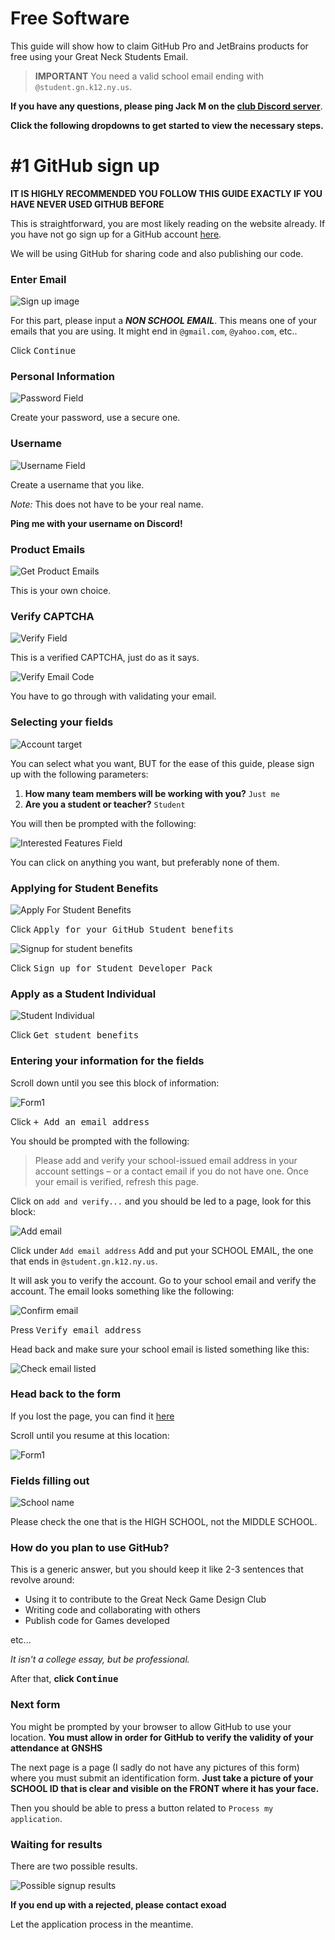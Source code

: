 # Free Software

This guide will show how to claim GitHub Pro and JetBrains products for free using your Great Neck Students Email.

> **IMPORTANT**
> You need a valid school email ending with `@student.gn.k12.ny.us`.

**If you have any questions, please ping Jack M on the [club Discord server](https://discord.gg/dZ2q3gaPjB)**.

**Click the following dropdowns to get started to view the necessary steps.**

# #1 GitHub sign up

**IT IS HIGHLY RECOMMENDED YOU FOLLOW THIS GUIDE EXACTLY IF YOU HAVE NEVER USED GITHUB BEFORE**

This is straightforward, you are most likely reading on the website already. If you have not go sign up for a GitHub account [here](https://github.com/signup?ref_cta=Sign+up&ref_loc=header+logged+out&ref_page=%2F&source=header-home).

We will be using GitHub for sharing code and also publishing our code.

### Enter Email

![Sign up image](/res/free_software/github_signup_email.png)

For this part, please input a ***NON SCHOOL EMAIL***. This means one of your emails that you are using. It might end in `@gmail.com`, `@yahoo.com`, etc..

Click <kbd>Continue</kbd>

### Personal Information

![Password Field](/res/free_software/github_signup_password.png)

Create your password, use a secure one.

### Username

![Username Field](/res/free_software/github_signup_username.png)

Create a username that you like.

*Note:* This does not have to be your real name.

**Ping me with your username on Discord!**

### Product Emails

![Get Product Emails](/res/free_software/github_signup_productupdates.png)

This is your own choice.

### Verify CAPTCHA

![Verify Field](/res/free_software/github_signup_verifyintegrity.png)

This is a verified CAPTCHA, just do as it says.

![Verify Email Code](/res/free_software/github_signup_emailcode.png)

You have to go through with validating your email.

### Selecting your fields

![Account target](/res/free_software/github_signup_accounttarget.png)

You can select what you want, BUT for the ease of this guide, please sign up with the following parameters:

1. **How many team members will be working with you?** `Just me`
2. **Are you a student or teacher?** `Student`


You will then be prompted with the following:

![Interested Features Field](/res/free_software/github_signup_interestedfeatures.png)

You can click on anything you want, but preferably none of them.

### Applying for Student Benefits
![Apply For Student Benefits](/res/free_software/github_signup_applyforstudentbenefits.png)

Click <kbd>Apply for your GitHub Student benefits</kbd>

![Signup for student benefits](res/free_software/github_signup_signupstudentbenefits.png)

Click <kbd>Sign up for Student Developer Pack</kbd>

### Apply as a Student Individual

![Student Individual](res/free_software/github_signup_studentindividual.png)

Click <kbd>Get student benefits</kbd>

### Entering your information for the fields

Scroll down until you see this block of information:

![Form1](res/free_software/github_signup_form1.png)

Click <kbd>+ Add an email address</kbd>

You should be prompted with the following:

> Please add and verify your school-issued email address in your account settings – or a contact email if you do not have one. Once your email is verified, refresh this page.

Click on `add and verify...` and you should be led to a page, look for this block:

![Add email](res/free_software/github_signup_add_email.png)

Click under `Add email address` <kbd>Add</kbd> and put your SCHOOL EMAIL, the one that ends in `@student.gn.k12.ny.us`.

It will ask you to verify the account. Go to your school email and verify the account. The email looks something like the following:

![Confirm email](res/free_software/github_signup_confirmemail.png)

Press <kbd>Verify email address</kbd>

Head back and make sure your school email is listed something like this:

![Check email listed](res/free_software/github_signup_emailchecklisted.png)

### Head back to the form

If you lost the page, you can find it [here](https://education.github.com/discount_requests/application)

Scroll until you resume at this location:

![Form1](res/free_software/github_signup_form1.png)

### Fields filling out

![School name](res/free_software/github_signup_schoolname.png)

Please check the one that is the HIGH SCHOOL, not the MIDDLE SCHOOL.

### How do you plan to use GitHub?

This is a generic answer, but you should keep it like 2-3 sentences that revolve around:
* Using it to contribute to the Great Neck Game Design Club
* Writing code and collaborating with others
* Publish code for Games developed

etc...

*It isn't a college essay, but be professional.*

After that, **click <kbd>Continue</kbd>**

### Next form

You might be prompted by your browser to allow GitHub to use your location. **You must allow in order for GitHub to verify the validity of your attendance at GNSHS**

The next page is a page (I sadly do not have any pictures of this form) where you must submit an identification form. **Just take a picture of your SCHOOL ID that is clear and visible on the FRONT where it has your face.**

Then you should be able to press a button related to `Process my application`.

### Waiting for results

There are two possible results.

![Possible signup results](res/free_software/github_signup_results.png)

**If you end up with a rejected, please contact exoad**

Let the application process in the meantime.
